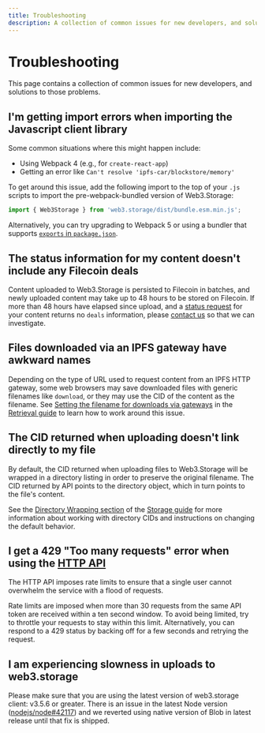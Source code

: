 ```yaml
---
title: Troubleshooting
description: A collection of common issues for new developers, and solutions to those problems.
---
```


# Troubleshooting

This page contains a collection of common issues for new developers, and solutions to those problems.

## I'm getting import errors when importing the Javascript client library

Some common situations where this might happen include:

- Using Webpack 4 (e.g., for `create-react-app`)
- Getting an error like `Can't resolve 'ipfs-car/blockstore/memory'`

To get around this issue, add the following import to the top of your `.js` scripts to import the pre-webpack-bundled version of Web3.Storage:

```javascript
import { Web3Storage } from 'web3.storage/dist/bundle.esm.min.js';
```

Alternatively, you can try upgrading to Webpack 5 or using a bundler that supports [`exports` in `package.json`](https://nodejs.org/api/packages.html#subpath-exports).

## The status information for my content doesn't include any Filecoin deals

Content uploaded to Web3.Storage is persisted to Filecoin in batches, and newly uploaded content may take up to 48 hours to be stored on Filecoin. If more than 48 hours have elapsed since upload, and a [status request][howto-query] for your content returns no `deals` information, please [contact us][contact-us] so that we can investigate.

## Files downloaded via an IPFS gateway have awkward names

Depending on the type of URL used to request content from an IPFS HTTP gateway, some web browsers may save downloaded files with generic filenames like `download`, or they may use the CID of the content as the filename. See [Setting the filename for downloads via gateways][howto-retrieve-gateway-filenames] in the [Retrieval guide][howto-retrieve] to learn how to work around this issue.

## The CID returned when uploading doesn't link directly to my file

By default, the CID returned when uploading files to Web3.Storage will be wrapped in a directory listing in order to preserve the original filename. The CID returned by API points to the directory object, which in turn points to the file's content.

See the [Directory Wrapping section](/docs/how-tos/store/#directory-wrapping) of the [Storage guide][howto-store] for more information about working with directory CIDs and instructions on changing the default behavior.

## I get a 429 "Too many requests" error when using the [HTTP API][reference-http]

The HTTP API imposes rate limits to ensure that a single user cannot overwhelm the service with a flood of requests.

Rate limits are imposed when more than 30 requests from the same API token are received within a ten second window. To avoid being limited, try to throttle your requests to stay within this limit. Alternatively, you can respond to a 429 status by backing off for a few seconds and retrying the request.

## I am experiencing slowness in uploads to web3.storage

Please make sure that you are using the latest version of web3.storage client: v3.5.6 or greater. There is an issue in the latest Node version ([nodejs/node#42117](https://github.com/nodejs/node/pull/42117)) and we reverted using native version of Blob in latest release until that fix is shipped.

[howto-store]: /docs/how-tos/store/
[howto-query]: /docs/how-tos/query/
[howto-retrieve]: /docs/how-tos/retrieve/
[howto-retrieve-gateway-filenames]: /docs/how-tos/retrieve/#setting-the-filename-for-downloads-via-gateways
[reference-http]: /docs/reference/http-api/
[contact-us]: /docs/community/help-and-support/
